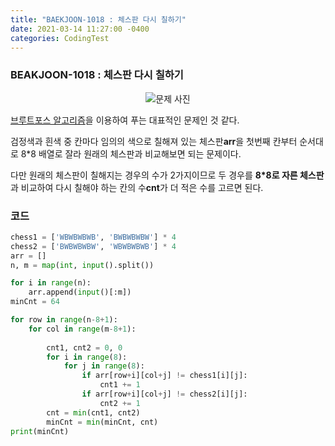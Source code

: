 ```yaml
---
title: "BAEKJOON-1018 : 체스판 다시 칠하기"
date: 2021-03-14 11:27:00 -0400
categories: CodingTest
---
```


### BEAKJOON-1018 : 체스판 다시 칠하기
<center><img alt="문제 사진" src="https://res.cloudinary.com/code9b2n/image/upload/v1615688584/baekjoon/baek-1018-%EC%B2%B4%EC%8A%A4%ED%8C%90_%EB%8B%A4%EC%8B%9C_%EC%B9%A0%ED%95%98%EA%B8%B0.png"></center>

[브루트포스 알고리즘]()을 이용하여 푸는 대표적인 문제인 것 같다.

검정색과 흰색 중 칸마다 임의의 색으로 칠해져 있는 체스판**arr**을 첫번째 칸부터 순서대로 8*8 배열로 잘라 원래의 체스판과 비교해보면 되는 문제이다.

다만 원래의 체스판이 칠해지는 경우의 수가 2가지이므로 두 경우를 **8*8로 자른 체스판**과 비교하여 다시 칠해야 하는 칸의 수**cnt**가 더 적은 수를 고르면 된다.

### 코드
```python
chess1 = ['WBWBWBWB', 'BWBWBWBW'] * 4
chess2 = ['BWBWBWBW', 'WBWBWBWB'] * 4
arr = []
n, m = map(int, input().split())

for i in range(n):
    arr.append(input()[:m])
minCnt = 64

for row in range(n-8+1):
    for col in range(m-8+1):
        
        cnt1, cnt2 = 0, 0
        for i in range(8):
            for j in range(8):
                if arr[row+i][col+j] != chess1[i][j]:
                    cnt1 += 1
                if arr[row+i][col+j] != chess2[i][j]:
                    cnt2 += 1
        cnt = min(cnt1, cnt2)
        minCnt = min(minCnt, cnt)
print(minCnt)
```

